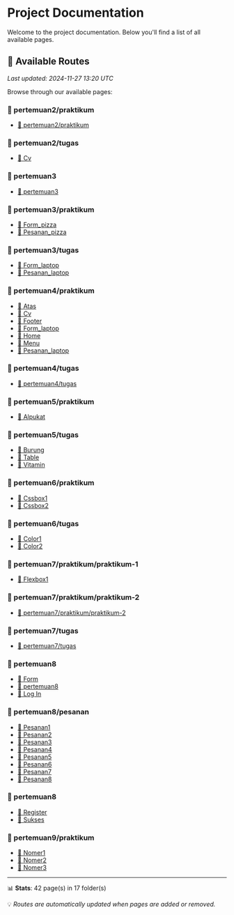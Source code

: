 # Project Documentation

Welcome to the project documentation. Below you'll find a list of all available pages.







## 📄 Available Routes

*Last updated: 2024-11-27 13:20 UTC*

Browse through our available pages:


### 📁 pertemuan2/praktikum

- [📍 pertemuan2/praktikum](https://ahmad-hamizan.github.io/Pem-Web-01/pertemuan2/praktikum/index)

### 📁 pertemuan2/tugas

- [📄 Cv](https://ahmad-hamizan.github.io/Pem-Web-01/pertemuan2/tugas/cv)

### 📁 pertemuan3

- [📍 pertemuan3](https://ahmad-hamizan.github.io/Pem-Web-01/pertemuan3/index)

### 📁 pertemuan3/praktikum

- [📄 Form_pizza](https://ahmad-hamizan.github.io/Pem-Web-01/pertemuan3/praktikum/form_pizza)
- [📄 Pesanan_pizza](https://ahmad-hamizan.github.io/Pem-Web-01/pertemuan3/praktikum/pesanan_pizza)

### 📁 pertemuan3/tugas

- [📄 Form_laptop](https://ahmad-hamizan.github.io/Pem-Web-01/pertemuan3/tugas/form_laptop)
- [📄 Pesanan_laptop](https://ahmad-hamizan.github.io/Pem-Web-01/pertemuan3/tugas/pesanan_laptop)

### 📁 pertemuan4/praktikum

- [📄 Atas](https://ahmad-hamizan.github.io/Pem-Web-01/pertemuan4/praktikum/atas)
- [📄 Cv](https://ahmad-hamizan.github.io/Pem-Web-01/pertemuan4/praktikum/cv)
- [📄 Footer](https://ahmad-hamizan.github.io/Pem-Web-01/pertemuan4/praktikum/footer)
- [📄 Form_laptop](https://ahmad-hamizan.github.io/Pem-Web-01/pertemuan4/praktikum/form_laptop)
- [📄 Home](https://ahmad-hamizan.github.io/Pem-Web-01/pertemuan4/praktikum/home)
- [📄 Menu](https://ahmad-hamizan.github.io/Pem-Web-01/pertemuan4/praktikum/menu)
- [📄 Pesanan_laptop](https://ahmad-hamizan.github.io/Pem-Web-01/pertemuan4/praktikum/pesanan_laptop)

### 📁 pertemuan4/tugas

- [📍 pertemuan4/tugas](https://ahmad-hamizan.github.io/Pem-Web-01/pertemuan4/tugas/index)

### 📁 pertemuan5/praktikum

- [📄 Alpukat](https://ahmad-hamizan.github.io/Pem-Web-01/pertemuan5/praktikum/alpukat)

### 📁 pertemuan5/tugas

- [📄 Burung](https://ahmad-hamizan.github.io/Pem-Web-01/pertemuan5/tugas/burung)
- [📄 Table](https://ahmad-hamizan.github.io/Pem-Web-01/pertemuan5/tugas/table)
- [📄 Vitamin](https://ahmad-hamizan.github.io/Pem-Web-01/pertemuan5/tugas/vitamin)

### 📁 pertemuan6/praktikum

- [📄 Cssbox1](https://ahmad-hamizan.github.io/Pem-Web-01/pertemuan6/praktikum/cssbox1)
- [📄 Cssbox2](https://ahmad-hamizan.github.io/Pem-Web-01/pertemuan6/praktikum/cssbox2)

### 📁 pertemuan6/tugas

- [📄 Color1](https://ahmad-hamizan.github.io/Pem-Web-01/pertemuan6/tugas/color1)
- [📄 Color2](https://ahmad-hamizan.github.io/Pem-Web-01/pertemuan6/tugas/color2)

### 📁 pertemuan7/praktikum/praktikum-1

- [📄 Flexbox1](https://ahmad-hamizan.github.io/Pem-Web-01/pertemuan7/praktikum/praktikum-1/flexbox1)

### 📁 pertemuan7/praktikum/praktikum-2

- [📍 pertemuan7/praktikum/praktikum-2](https://ahmad-hamizan.github.io/Pem-Web-01/pertemuan7/praktikum/praktikum-2/index)

### 📁 pertemuan7/tugas

- [📍 pertemuan7/tugas](https://ahmad-hamizan.github.io/Pem-Web-01/pertemuan7/tugas/index)

### 📁 pertemuan8

- [📄 Form](https://ahmad-hamizan.github.io/Pem-Web-01/pertemuan8/form)
- [📍 pertemuan8](https://ahmad-hamizan.github.io/Pem-Web-01/pertemuan8/index)
- [📄 Log In](https://ahmad-hamizan.github.io/Pem-Web-01/pertemuan8/log-in)

### 📁 pertemuan8/pesanan

- [📄 Pesanan1](https://ahmad-hamizan.github.io/Pem-Web-01/pertemuan8/pesanan/pesanan1)
- [📄 Pesanan2](https://ahmad-hamizan.github.io/Pem-Web-01/pertemuan8/pesanan/pesanan2)
- [📄 Pesanan3](https://ahmad-hamizan.github.io/Pem-Web-01/pertemuan8/pesanan/pesanan3)
- [📄 Pesanan4](https://ahmad-hamizan.github.io/Pem-Web-01/pertemuan8/pesanan/pesanan4)
- [📄 Pesanan5](https://ahmad-hamizan.github.io/Pem-Web-01/pertemuan8/pesanan/pesanan5)
- [📄 Pesanan6](https://ahmad-hamizan.github.io/Pem-Web-01/pertemuan8/pesanan/pesanan6)
- [📄 Pesanan7](https://ahmad-hamizan.github.io/Pem-Web-01/pertemuan8/pesanan/pesanan7)
- [📄 Pesanan8](https://ahmad-hamizan.github.io/Pem-Web-01/pertemuan8/pesanan/pesanan8)

### 📁 pertemuan8

- [📄 Register](https://ahmad-hamizan.github.io/Pem-Web-01/pertemuan8/register)
- [📄 Sukses](https://ahmad-hamizan.github.io/Pem-Web-01/pertemuan8/sukses)

### 📁 pertemuan9/praktikum

- [📄 Nomer1](https://ahmad-hamizan.github.io/Pem-Web-01/pertemuan9/praktikum/nomer1)
- [📄 Nomer2](https://ahmad-hamizan.github.io/Pem-Web-01/pertemuan9/praktikum/nomer2)
- [📄 Nomer3](https://ahmad-hamizan.github.io/Pem-Web-01/pertemuan9/praktikum/nomer3)

---

📊 **Stats**: 42 page(s) in 17 folder(s)

💡 *Routes are automatically updated when pages are added or removed.*
